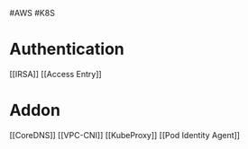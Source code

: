  #AWS #K8S 

# Authentication

[[IRSA]]
[[Access Entry]]


# Addon 

[[CoreDNS]]
[[VPC-CNI]]
[[KubeProxy]]
[[Pod Identity Agent]]

